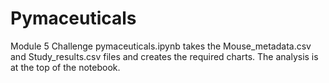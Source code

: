 # Pymaceuticals
Module 5 Challenge
pymaceuticals.ipynb takes the Mouse_metadata.csv and Study_results.csv files and creates the required charts. The analysis is at the top of the notebook.